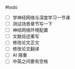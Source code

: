 #todo 
- [ ] 学神经网络与深度学习一节课
- [ ] 测试场景章节写一下
- [ ] 神经网络环境配置
- [ ] 文献综述重写
- [ ] 修改论文正文
- [ ] 修改论文翻译
- [ ] AI 降重
- [ ] 中英之间要有空格